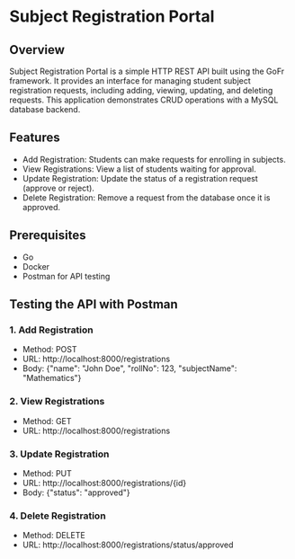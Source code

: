 # Subject Registration Portal

## Overview

Subject Registration Portal is a simple HTTP REST API built using the GoFr framework. It provides an interface for managing student subject registration requests, including adding, viewing, updating, and deleting requests. This application demonstrates CRUD operations with a MySQL database backend.

## Features

- Add Registration: Students can make requests for enrolling in subjects.
- View Registrations: View a list of students waiting for approval.
- Update Registration: Update the status of a registration request (approve or reject).
- Delete Registration: Remove a request from the database once it is approved.

## Prerequisites

- Go 
- Docker
- Postman for API testing

## Testing the API with Postman

### 1. Add Registration
   
- Method: POST
- URL: http://localhost:8000/registrations
- Body: {"name": "John Doe", "rollNo": 123, "subjectName": "Mathematics"}

### 2. View Registrations
   
- Method: GET
- URL: http://localhost:8000/registrations

### 3. Update Registration
   
- Method: PUT
- URL: http://localhost:8000/registrations/{id}
- Body: {"status": "approved"}

### 4. Delete Registration

- Method: DELETE
- URL: http://localhost:8000/registrations/status/approved
